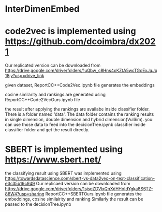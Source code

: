# InterDimenEmbed

# code2vec is implemented using https://github.com/dcoimbra/dx2021
Our replicated version can be downloaded from https://drive.google.com/drive/folders/1uQbw_c8Hns4oKZtA5wcTGoExJqJq18jy?usp=drive_link

given dataset, ReportCC++Code2Vec.ipynb file generates the embeddings

cosine similarity and rankings are generated using ReportCC++Code2VecOurs.ipynb file

the result after applying the rankings are availabe inside classifier folder. There is a folder named 'data'. The data folder contains the ranking results in single dimension, double dimension and hybrid dimension(VulSim). you can use those data to feed into the decisionTree.ipynb classifier inside classifier folder and get the result directly.

# SBERT is implemented using https://www.sbert.net/
the classifying result using SBERT was implemented using https://towardsdatascience.com/sbert-vs-data2vec-on-text-classification-e3c35b19c949
Our replicaed version can be downloaded from https://drive.google.com/drive/folders/1sisoZDVlxQnXdHHoIdYgka8S6TZ-88W4?usp=sharing
ReportCC++SBERTOurs.ipynb file generates the embeddings, cosine similairity and ranking
Similarly the result can be passed to the  decisionTree.ipynb
